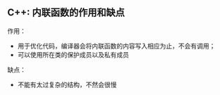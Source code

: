 ## C++: 内联函数的作用和缺点

作用：
- 用于优化代码，编译器会将内联函数的内容写入相应为止，不会有调用；
- 可以使用所在类的保护成员以及私有成员

缺点：
- 不能有太过复杂的结构，不然会很慢
